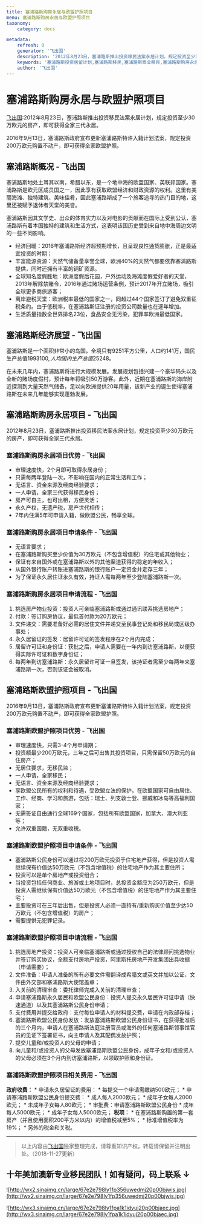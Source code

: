 ```yaml
---
title: 塞浦路斯购房永居与欧盟护照项目
menu: 塞浦路斯购房永居与欧盟护照项目
taxonomy:
    category: docs

metadata:
    refresh: 0
    generator: '飞出国'
    description: '2012年8月23日，塞浦路斯推出投资移民法案永居计划，规定投资至少30万欧元的房产，即可获得全家三代永居。2016年9月13日，塞浦路斯政府宣布更新塞浦路斯特许入籍计划法案，规定投资200万欧元购置不动产，即可获得全家欧盟护照。'
    keywords: '塞浦路斯投资居留计划,塞浦路斯移民,塞浦路斯商业移民,塞浦路斯购房永居,塞浦路斯欧盟护照'
    author: '飞出国'
---
```


# 塞浦路斯购房永居与欧盟护照项目

[飞出国](/home):2012年8月23日，塞浦路斯推出投资移民法案永居计划，规定投资至少30万欧元的房产，即可获得全家三代永居。

2016年9月13日，塞浦路斯政府宣布更新塞浦路斯特许入籍计划法案，规定投资200万欧元购置不动产，即可获得全家欧盟护照。

## 塞浦路斯概况 - 飞出国

塞浦路斯地处土耳其以南，希腊以东，是一个地中海的欧盟国家、英联邦国家。塞浦路斯是欧元区成员国之一，因此享有获取欧盟经济和财政资源的权利。这里有美丽海滩、独特建筑、美味佳肴，因此塞浦路斯成了一个旅客追寻的热门目的地，这里还被赋予退休者天堂的美誉。

塞浦路斯因其文学史、出众的体育实力以及对电影的贡献而在国际上受到公认，塞浦路斯有着本国独特的建筑和生活方式，这表明该国历史受到来自地中海周边文明的一些不同影响。

- 经济回暖：2016年塞浦路斯经济超预期增长，且呈现良性通货膨胀，正是最适宜投资的时期；
- 丰富能源资源：天然气储备量享誉全球，欧洲40%的天然气都要依靠塞浦路斯提供，同时还拥有丰富的铜矿资源。
- 全球知名度假胜地：欧洲度假后花园，户外运动及海滩度假爱好者的天堂，2013年解除禁赌令，2016年通过赌场运营条例，预计2017年开立赌场，吸引全球更多商旅游客；
- 离岸避税天堂：欧洲税率最低的国家之一，同超过44个国家签订了避免双重征税条约。由于低税率，在塞浦路斯证注册的投资公司数量也在逐年增加。
- 生活质量指数全世界排名23位，食品安全无污染，犯罪率欧洲最低国家。

## 塞浦路斯经济展望 - 飞出国

塞浦路斯是一个面积非常小的岛国，全境只有9251平方公里，人口约141万，国民生产总值$1993100,人均国内生产总值$25248。

在未来几年内，塞浦路斯将进行大规模发展。发展规划包括兴建一个豪华码头以及全新的赌场度假村，预计每年将吸引50万游客。此外，近期在塞浦路斯的海岸附近探测到大量天然气储备，足以向欧洲提供20年用量，该新产业的诞生使得塞浦路斯在未来几年能够实现蓬勃发展。

## 塞浦路斯购房永居项目 - 飞出国

2012年8月23日，塞浦路斯推出投资移民法案永居计划，规定投资至少30万欧元的房产，即可获得全家三代永居。

### 塞浦路斯购房永居项目优势 - 飞出国

* 审理速度快，2个月即可取得永居身份；
* 只需每两年登陆一次，不影响在国内的正常生活和工作；
* 无语言、资金来源及经商经验要求；
* 一人申请，全家三代获得移民身份；
* 房产可自主，也可出租，方便灵活；
* 永久产权，无遗产税，房产世代相传；
* 7年内住满5年可申请入籍，做欧盟公民，畅享全球。

### 塞浦路斯购房永居项目申请条件 - 飞出国

* 无语言要求；
* 在塞浦路斯购买至少价值为30万欧元（不包含增值税）的住宅或其他物业；
* 保证有来自国外或在塞浦路斯以外的其他渠道获得的稳定的年收入；
* 从国外银行账户转账进塞浦路斯的银行账户一定资金并定存三年；
* 为了保证永久居住证永久有效，持证人需每两年至少登陆塞浦路斯一次。

### 塞浦路斯购房永居项目申请流程 - 飞出国

1. 挑选房产物业投资：投资人可亲临塞浦路斯或通过通讯联系挑选房地产；
2. 付款：签订购房协议，最低首付款为20万欧元；
3. 文件递交：需要准备好必需的居住文件并递交至民事登记处和移民局或区级办事处；
4. 永久居留证的签发：居留许可证的签发程序在2个月内完成；
5. 居留许可证和身份证：获批之后，申请人需要在一年内到访塞浦路斯，以便获得实际许可证和数字身份证；
7. 每两年到访塞浦路斯：永久居留许可证一旦签发，该持证者需至少每两年来塞浦路斯一次，否则该证会被取消。

## 塞浦路斯欧盟护照项目 - 飞出国

2016年9月13日，塞浦路斯政府宣布更新塞浦路斯特许入籍计划法案，规定投资200万欧元购置不动产，即可获得全家欧盟护照。

### 塞浦路斯欧盟护照项目优势 - 飞出国

* 审理速度快，只需3-4个月申请期；
* 投资额最少200万欧元，三年之后可出售其投资项目，只需保留50万欧元的自住房产；
* 无居住要求，无移民监；
* 一人申请，全家移民；
* 无语言、资金来源及经商经验要求；
* 享欧盟公民所有的权利和待遇，受欧盟立法的保护，在欧盟国家可自由居住、工作、经商、学习和旅游，包括：瑞士、列支敦士登、挪威和冰岛等高福利国家；
* 无需签证自由通行全球169个国家，包括所有欧盟国家，加拿大、澳大利亚等；
* 允许双重国籍，无双重收税。

### 塞浦路斯欧盟护照项目申请条件 - 飞出国

* 塞浦路斯公民身份可以通过将200万欧元投资于住宅地产获得，但是投资人需继续保有价值达50万欧元（不包含增值税）的住宅地产作为其主要住所；
* 投资可以是单个房地产或投资组合；
* 当投资包括任何商业、旅游或土地项目时，总投资金额应为250万欧元，但是投资人需继续保有价值达50万欧元（不包含增值税）的住宅地产作为其主要住宅；
* 主要投资可在三年后出售，但是投资人必须一直持有/重新购买价值至少达50万欧元（不包含增值税）的房产；
* 需要提供无犯罪记录。

### 塞浦路斯欧盟护照项目申请流程 - 飞出国

1. 挑选房地产投资：投资人可亲临塞浦路斯或通过授权自己的法律顾问挑选物业并签订购买协议，全额支付房地产投资，阿里斯托房地产开发集团出具收据（申请需要）；
2. 文件准备：申请人准备的所有必要文件需翻译成希腊文或英文并加以公证，文件由外交部和塞浦路斯大使馆盖章；
3. 入关前的清理审查：委托律师完成入关前的清理审查；
4. 申请塞浦路斯永久居民和欧盟公民身份：投资人提交永久居民许可证申请（快速通道）以及其塞浦路斯公民身份申请；
5. 支付费用并提交给政府：支付每位申请人的材料提交费，申请在内政部存档；
6. 塞浦路斯欧盟公民身份发放：发放塞浦路斯欧盟公民身份证书，在获得批准后的三个月内，申请人在塞浦路斯法庭注册官员或海外的任何塞浦路斯领事馆官员的见证下签署证书，向主申请人及其配偶发放护照；
7. 提交儿童和/或投资人的父母的申请；
8. 向儿童和/或投资人的父母发放塞浦路斯欧盟公民身份，成年子女和/或投资人的父母必须在3个月内到访塞浦路斯，以领取护照和身份证。

### 塞浦路斯欧盟护照项目相关费用 - 飞出国

**政府收费：**
    * 申请永久居留证的费用：
        * 每提交一个申请需缴纳500欧元；
    * 申请塞浦路斯欧盟公民身份提交费：
        * 成人每人2000欧元；
        * 成年子女每人2000欧元；
        * 未成年子女每人80欧元；
    * 审批费：申请塞浦路斯欧盟公民身份
        * 成年每人5000欧元；
        * 成年子女每人5000欧元；
**税项：**
    * 在塞浦路斯购置的第一套房产（并且使用面积200平方米以内）的增值税减至5%；
    * 标准增值税率为19%；
    * 另外的税金和关税。

------

> 以上内容由[飞出国](flyabroad.me/contact/)独家整理完成，请尊重知识产权，转载请保留并注明出处。（2018-11-27更新）

## 十年美加澳新专业移民团队！如有疑问，码上联系 ↓ ##

![http://wx2.sinaimg.cn/large/67e2e798ly1fp356uwedmj20p00bjwis.jpg](http://wx2.sinaimg.cn/large/67e2e798ly1fp356uwedmj20p00bjwis.jpg)

![http://wx3.sinaimg.cn/large/67e2e798ly1fpa1k1idyuj20p00bjaec.jpg](http://wx3.sinaimg.cn/large/67e2e798ly1fpa1k1idyuj20p00bjaec.jpg)

[免费在线评估]:http://pg.flyabroadvisa.com/?target=blank
[联系飞出国]:http://flyabroad.me/contact/?target=blank 
[关于飞出国]:http://flyabroad.me/?target=blank